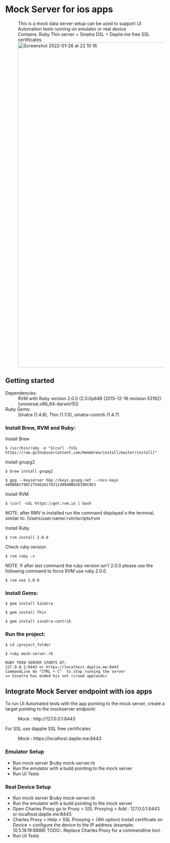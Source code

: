 # Mock Server for ios apps

<dd>This is a mock data server setup can be used to support UI Automation tests running on emulator or real device</dd>
<dd>Contains: Ruby Thin server + Sinatra DSL + Daplie.me free SSL certificates</dd>
<dd><img width="1023" alt="Screenshot 2022-01-26 at 22 10 16" src="https://user-images.githubusercontent.com/10550674/151395026-961a2820-260a-411c-b33e-d8f3baf0a2b1.png"></dd>

</p>

## Getting started

<dl>
  <dt>Dependencies:</dt>
  <dd>RVM with Ruby version 2.0.0 (2.0.0p648 (2015-12-16 revision 53162) [universal.x86_64-darwin15])</dd>

  <dt>Ruby Gems:</dt>
  <dd>Sinatra (1.4.8), Thin (1.7.0), sinatra-contrib (1.4.7) </dd>
</dl>

### Install Brew, RVM and Ruby:

Install Brew 
```
$ /usr/bin/ruby -e "$(curl -fsSL https://raw.githubusercontent.com/Homebrew/install/master/install)"
```

Install gnupg2
```
$ brew install gnupg2
```
```
$ gpg --keyserver hkp://keys.gnupg.net --recv-keys 409B6B1796C275462A1703113804BB82D39DC0E3
```

Install RVM
```
$ \curl -sSL https://get.rvm.io | bash
```
NOTE: after RMV is installed run the command displayed o the terminal, similar to: /Users/user.name/.rvm/scripts/rvm

Install Ruby 
```
$ rvm install 2.0.0
```
Check ruby version
```
$ rvm ruby -v 
```
NOTE: If after last command the ruby version isn't 2.0.0 please use the following command to force RVM 
use ruby 2.0.0
```
$ rvm use 2.0.0
```

### Install Gems:
```
$ gem install Sinatra
```
```
$ gem install Thin 
```
```
$ gem install sinatra-contrib
```

### Run the project:
```
$ cd /project_folder
```
```
$ ruby mock-server.rb
```
```
RUBY THIN SERVER STARTS AT:
127.0.0.1:8443 or https://localhost.daplie.me:8443
CommandLine do "CTRL + C"  to stop running the server 
== Sinatra has ended his set (crowd applauds) 
```

## Integrate Mock Server endpoint with ios apps

To run UI Automated tests with the app pointing to the mock server, 
create a target pointing to the mockserver endpoint:
</p>
<dd> Mock : http://127.0.0.1:8443</dd>
</p>
For SSL use dapplie SSL free certificates
</p>
<dd> Mock : https://localhost.daplie.me:8443</dd>
</p>

### Emulator Setup
- Run mock server $ruby mock-server.rb
- Run the emulator with a build pointing to the mock server
- Run UI Tests

### Real Device Setup
- Run mock server $ruby mock-server.rb
- Run the emulator with a build pointing to the mock server 
- Open Charles Proxy go to Proxy > SSL Proxying > Add : 127.0.0.1:8443 or localhost.daplie.me:8443
- Charles Proxy > Help > SSL Proxying > (4th option) Install certificate on Device > configure the device to the IP address (example: 10.5.19.19:8888) TODO:. Replace Charles Proxy for a commandline tool.
- Run UI Tests


